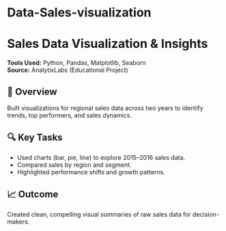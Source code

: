 # Data-Sales-visualization
# Sales Data Visualization & Insights

**Tools Used:** Python, Pandas, Matplotlib, Seaborn  
**Source:** AnalytixLabs (Educational Project)

## 📌 Overview
Built visualizations for regional sales data across two years to identify trends, top performers, and sales dynamics.

## 🔍 Key Tasks
- Used charts (bar, pie, line) to explore 2015–2016 sales data.
- Compared sales by region and segment.
- Highlighted performance shifts and growth patterns.

## 📈 Outcome
Created clean, compelling visual summaries of raw sales data for decision-makers.
